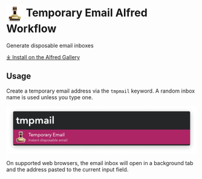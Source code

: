 # <img src='Workflow/icon.png' width='45' align='center' alt='icon'> Temporary Email Alfred Workflow

Generate disposable email inboxes

[⤓ Install on the Alfred Gallery](https://alfred.app/workflows/vitor/temporary-email)

## Usage

Create a temporary email address via the `tmpmail` keyword. A random inbox name is used unless you type one.

![Creating a temporary email](Workflow/images/about/tmpmail.png)

On supported web browsers, the email inbox will open in a background tab and the address pasted to the current input field.
